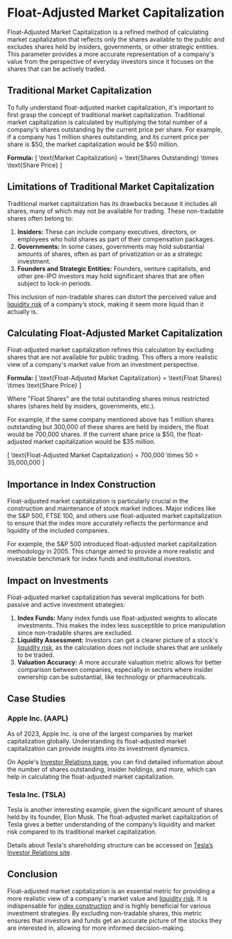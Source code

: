 # Float-Adjusted Market Capitalization

Float-Adjusted Market Capitalization is a refined method of calculating market capitalization that reflects only the shares available to the public and excludes shares held by insiders, governments, or other strategic entities. This parameter provides a more accurate representation of a company's value from the perspective of everyday investors since it focuses on the shares that can be actively traded.

## Traditional Market Capitalization
To fully understand float-adjusted market capitalization, it's important to first grasp the concept of traditional market capitalization. Traditional market capitalization is calculated by multiplying the total number of a company's shares outstanding by the current price per share. For example, if a company has 1 million shares outstanding, and its current price per share is $50, the market capitalization would be $50 million.

**Formula:**
\[ \text{Market Capitalization} = \text{Shares Outstanding} \times \text{Share Price} \]

## Limitations of Traditional Market Capitalization
Traditional market capitalization has its drawbacks because it includes all shares, many of which may not be available for trading. These non-tradable shares often belong to:

1. **Insiders:** These can include company executives, directors, or employees who hold shares as part of their compensation packages.
2. **Governments:** In some cases, governments may hold substantial amounts of shares, often as part of privatization or as a strategic investment.
3. **Founders and Strategic Entities:** Founders, venture capitalists, and other pre-IPO investors may hold significant shares that are often subject to lock-in periods.
   
This inclusion of non-tradable shares can distort the perceived value and [liquidity risk](../l/liquidity_risk.md) of a company’s stock, making it seem more liquid than it actually is.

## Calculating Float-Adjusted Market Capitalization
Float-adjusted market capitalization refines this calculation by excluding shares that are not available for public trading. This offers a more realistic view of a company's market value from an investment perspective.

**Formula:**
\[ \text{Float-Adjusted Market Capitalization} = \text{Float Shares} \times \text{Share Price} \]

Where "Float Shares" are the total outstanding shares minus restricted shares (shares held by insiders, governments, etc.).

For example, if the same company mentioned above has 1 million shares outstanding but 300,000 of these shares are held by insiders, the float would be 700,000 shares. If the current share price is $50, the float-adjusted market capitalization would be $35 million.

\[ \text{Float-Adjusted Market Capitalization} = 700,000 \times 50 = 35,000,000 \]

## Importance in Index Construction
Float-adjusted market capitalization is particularly crucial in the construction and maintenance of stock market indices. Major indices like the S&P 500, FTSE 100, and others use float-adjusted market capitalization to ensure that the index more accurately reflects the performance and liquidity of the included companies. 

For example, the S&P 500 introduced float-adjusted market capitalization methodology in 2005. This change aimed to provide a more realistic and investable benchmark for index funds and institutional investors.

## Impact on Investments
Float-adjusted market capitalization has several implications for both passive and active investment strategies:

1. **Index Funds:** Many index funds use float-adjusted weights to allocate investments. This makes the index less susceptible to price manipulation since non-tradable shares are excluded.
2. **Liquidity Assessment:** Investors can get a clearer picture of a stock's [liquidity risk](../l/liquidity_risk.md), as the calculation does not include shares that are unlikely to be traded.
3. **Valuation Accuracy:** A more accurate valuation metric allows for better comparison between companies, especially in sectors where insider ownership can be substantial, like technology or pharmaceuticals.

## Case Studies
### Apple Inc. (AAPL)
As of 2023, Apple Inc. is one of the largest companies by market capitalization globally. Understanding its float-adjusted market capitalization can provide insights into its investment dynamics. 

On Apple's [Investor Relations page](https://investor.apple.com/), you can find detailed information about the number of shares outstanding, insider holdings, and more, which can help in calculating the float-adjusted market capitalization.

### Tesla Inc. (TSLA)
Tesla is another interesting example, given the significant amount of shares held by its founder, Elon Musk. The float-adjusted market capitalization of Tesla gives a better understanding of the company’s liquidity and market risk compared to its traditional market capitalization.

Details about Tesla's shareholding structure can be accessed on [Tesla’s Investor Relations site](https://ir.tesla.com/).

## Conclusion
Float-adjusted market capitalization is an essential metric for providing a more realistic view of a company's market value and [liquidity risk](../l/liquidity_risk.md). It is indispensable for [index construction](../i/index_construction.md) and is highly beneficial for various investment strategies. By excluding non-tradable shares, this metric ensures that investors and funds get an accurate picture of the stocks they are interested in, allowing for more informed decision-making.
